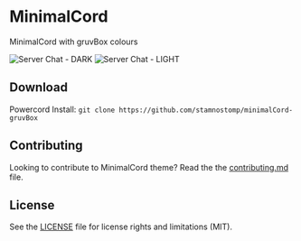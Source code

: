 # MinimalCord

MinimalCord with gruvBox colours

![Server Chat - DARK](https://i.imgur.com/YomeMzv.png)
![Server Chat - LIGHT](https://i.imgur.com/oyv7K22.png)

## Download

Powercord Install: `git clone https://github.com/stamnostomp/minimalCord-gruvBox`

## Contributing

Looking to contribute to MinimalCord theme? Read the the [contributing.md](https://github.com/DiscordStyles/MinimalCord/blob/master/CONTRIBUTING.md) file.

## License

See the [LICENSE](https://github.com/DiscordStyles/MinimalCord/blob/master/LICENSE.md) file for license rights and limitations (MIT).
